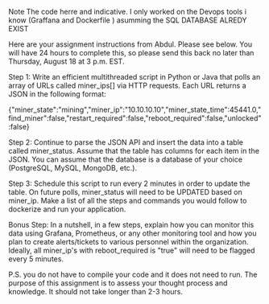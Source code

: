 
Note The code herre and indicative. I only worked on the Devops tools i know (Graffana and Dockerfile )
asumming the SQL DATABASE ALREDY EXIST





Here are your assignment instructions from Abdul. Please see below. You will have 24 hours to complete this, so please send this back no later than Thursday, August 18 at 3 p.m. EST. 

Step 1: Write an efficient multithreaded script in Python or Java that polls an array of URLs called miner_ips[] via HTTP requests. Each URL returns a JSON in the following format:

{"miner_state":"mining","miner_ip":"10.10.10.10","miner_state_time":45441.0,"find_miner":false,"restart_required":false,"reboot_required":false,"unlocked":false}

Step 2: Continue to parse the JSON API and insert the data into a table called miner_status. Assume that the table has columns for each item in the JSON. You can assume that the database is a database of your choice (PostgreSQL, MySQL, MongoDB, etc.).

Step 3: Schedule this script to run every 2 minutes in order to update the table. On future polls, miner_status will need to be UPDATED based on miner_ip. Make a list of all the steps and commands you would follow to dockerize and run your application.

Bonus Step: In a nutshell, in a few steps, explain how you can monitor this data using Grafana, Prometheus, or any other monitoring tool and how you plan to create alerts/tickets to various personnel within the organization. Ideally, all miner_ip's with reboot_required is "true" will need to be flagged every 5 minutes.

P.S. you do not have to compile your code and it does not need to run. The purpose of this assignment is to assess your thought process and knowledge. It should not take longer than 2-3 hours. 
